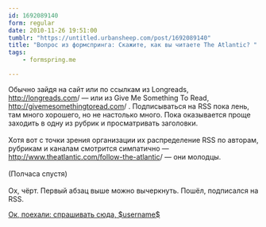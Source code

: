 ```yaml
---
id: 1692089140
form: regular
date: 2010-11-26 19:51:00
tumblr: "https://untitled.urbansheep.com/post/1692089140"
title: "Вопрос из формспринга: Скажите, как вы читаете The Atlantic? "
tags:
    - formspring.me

---
```


<p class="formspringmeAnswer">Обычно зайдя на сайт или по ссылкам из Longreads, <a href="http://longreads.com" target="_blank" rel="nofollow" class="nofollow">http://longreads.com</a>/ — или из Give Me Something To Read, <a href="http://givemesomethingtoread.com" target="_blank" rel="nofollow" class="nofollow">http://givemesomethingtoread.com</a>/ . Подписываться на RSS пока лень, там много хорошего, но не настолько много. Пока оказывается проще заходить в одну из рубрик и просматривать заголовки.<br/><br/>
Хотя вот с точки зрения организации их распределение RSS по авторам, рубрикам и каналам смотрится симпатично — <a href="http://www.theatlantic.com/follow-the-atlantic" target="_blank" rel="nofollow" class="nofollow">http://www.theatlantic.com/follow-the-atlantic</a>/ — они молодцы.<br/><br/>
(Полчаса спустя)<br/><br/>
Ох, чёрт. Первый абзац выше можно вычеркнуть. Пошёл, подписался на RSS.</p>

<p class="formspringmeFooter">
    <a href="http://formspring.me/urbansheep?utm_medium=social&amp;utm_source=tumblr&amp;utm_campaign=shareanswer">Ок, поехали: спрашивать сюда, $username$</a>
</p>

